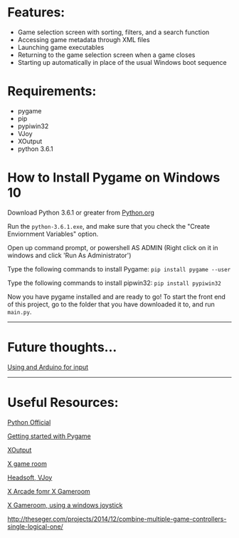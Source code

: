 # Features:
- Game selection screen with sorting, filters, and a search function
- Accessing game metadata through XML files
- Launching game executables
- Returning to the game selection screen when a game closes
- Starting up automatically in place of the usual Windows boot sequence

# Requirements:
- pygame
- pip
- pypiwin32 
- VJoy
- XOutput
- python 3.6.1

# How to Install Pygame on Windows 10

Download Python 3.6.1 or greater from [Python.org](https://www.python.org/)

Run the `python-3.6.1.exe`, and make sure that you check the "Create Enviornment Variables" option. 

Open up command prompt, or powershell AS ADMIN (Right click on it in windows and click 'Run As Administrator')

Type the following commands to install Pygame:
`pip install pygame --user`

Type the following commands to install pipwin32:
`pip install pypiwin32`

Now you have pygame installed and are ready to go! To start the front end of this project, go to the folder that you have downloaded it to, and run `main.py`.  

***

# Future thoughts...
[Using and Arduino for input](http://www.blendedtechnologies.com/realtime-plot-of-arduino-serial-data-using-python)

***

# Useful Resources:
[Python Official](https://www.python.org/download/releases/3.0/)

[Getting started with Pygame](https://www.pygame.org/wiki/GettingStarted)

[XOutput](https://github.com/Stents-/XOutput/releases/tag/v0.11)

[X game room](http://www.xgameroom.com/service/ServiceFiles/XOutput.ini)

[Headsoft, VJoy](http://www.headsoft.com.au/index.php?category=vjoy)

[X Arcade fomr X Gameroom](http://www.xgameroom.com/service/ServiceFiles/X-Arcade.ini)

[X Gameroom, using a windows joystick](https://support.xgaming.com/support/solutions/articles/12000003227-use-x-arcade-as-a-windows-joystick-gamepad-controller-xinput-)

http://theseger.com/projects/2014/12/combine-multiple-game-controllers-single-logical-one/